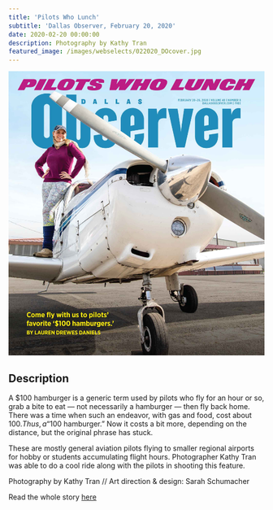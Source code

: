 ```yaml
---
title: 'Pilots Who Lunch'
subtitle: 'Dallas Observer, February 20, 2020'
date: 2020-02-20 00:00:00
description: Photography by Kathy Tran
featured_image: /images/webselects/022020_DOcover.jpg
---
```


![](/images/webselects/022020_DOcover.jpg)

## Description

A $100 hamburger is a generic term used by pilots who fly for an hour or so, grab a bite to eat — not necessarily a hamburger — then fly back home. There was a time when such an endeavor, with gas and food, cost about $100. Thus, a “$100 hamburger.” Now it costs a bit more, depending on the distance, but the original phrase has stuck.

These are mostly general aviation pilots flying to smaller regional airports for hobby or students accumulating flight hours. Photographer Kathy Tran was able to do a cool ride along with the pilots in shooting this feature.

Photography by Kathy Tran // Art direction & design: Sarah Schumacher

Read the whole story [here](https://www.dallasobserver.com/restaurants/100-burgers-a-plane-ride-away-from-dallas-11870397)